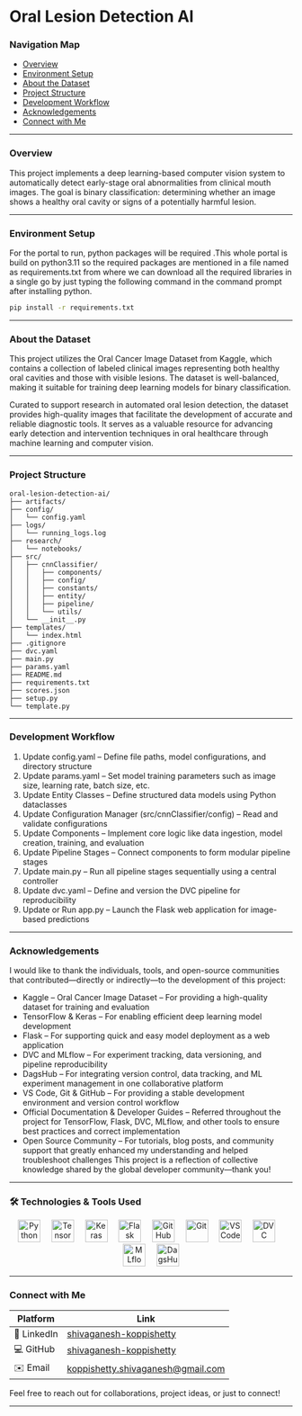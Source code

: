# Oral Lesion Detection AI

### Navigation Map
- [Overview](#overview)
- [Environment Setup](#environment-setup)
- [About the Dataset](#about-the-dataset)
- [Project Structure](#project-structure)
- [Development Workflow](#development-workflow)
- [Acknowledgements](#acknowledgements)
- [Connect with Me](#connect-with-me)

---

### Overview
This project implements a deep learning-based computer vision system to automatically detect early-stage oral abnormalities from clinical mouth images. The goal is binary classification: determining whether an image shows a healthy oral cavity or signs of a potentially harmful lesion.

---

### Environment Setup
For the portal to run, python packages will be required .This whole portal is build on python3.11 so the required packages are mentioned in a file named as requirements.txt from where we can download all the required libraries in a single go by just typing the following command in the command prompt after installing python.
```bash
pip install -r requirements.txt
```
---

### About the Dataset
This project utilizes the Oral Cancer Image Dataset from Kaggle, which contains a collection of labeled clinical images representing both healthy oral cavities and those with visible lesions. The dataset is well-balanced, making it suitable for training deep learning models for binary classification.

Curated to support research in automated oral lesion detection, the dataset provides high-quality images that facilitate the development of accurate and reliable diagnostic tools. It serves as a valuable resource for advancing early detection and intervention techniques in oral healthcare through machine learning and computer vision.

---

### Project Structure
```text
oral-lesion-detection-ai/
├── artifacts/
├── config/
│   └── config.yaml
├── logs/
│   └── running_logs.log
├── research/
│   └── notebooks/
├── src/
│   ├── cnnClassifier/
│   │   ├── components/
│   │   ├── config/
│   │   ├── constants/
│   │   ├── entity/
│   │   ├── pipeline/
│   │   └── utils/
│   └── __init__.py
├── templates/
│   └── index.html
├── .gitignore
├── dvc.yaml
├── main.py
├── params.yaml
├── README.md
├── requirements.txt
├── scores.json
├── setup.py
└── template.py
```

---

### Development Workflow
1. Update config.yaml – Define file paths, model configurations, and directory structure
2. Update params.yaml – Set model training parameters such as image size, learning rate, batch size, etc.
3. Update Entity Classes – Define structured data models using Python dataclasses
4. Update Configuration Manager (src/cnnClassifier/config) – Read and validate configurations
5. Update Components – Implement core logic like data ingestion, model creation, training, and evaluation
6. Update Pipeline Stages – Connect components to form modular pipeline stages
7. Update main.py – Run all pipeline stages sequentially using a central controller
8. Update dvc.yaml – Define and version the DVC pipeline for reproducibility
9. Update or Run app.py – Launch the Flask web application for image-based predictions

---

### Acknowledgements
I would like to thank the individuals, tools, and open-source communities that contributed—directly or indirectly—to the development of this project:
- Kaggle – Oral Cancer Image Dataset – For providing a high-quality dataset for training and evaluation
- TensorFlow & Keras – For enabling efficient deep learning model development
- Flask – For supporting quick and easy model deployment as a web application
- DVC and MLflow – For experiment tracking, data versioning, and pipeline reproducibility
- DagsHub – For integrating version control, data tracking, and ML experiment management in one collaborative platform
- VS Code, Git & GitHub – For providing a stable development environment and version control workflow
- Official Documentation & Developer Guides – Referred throughout the project for TensorFlow, Flask, DVC, MLflow, and other tools to ensure best practices and correct implementation
- Open Source Community – For tutorials, blog posts, and community support that greatly enhanced my understanding and helped troubleshoot challenges
This project is a reflection of collective knowledge shared by the global developer community—thank you!

---

### 🛠️ Technologies & Tools Used

<p align="center">
  <img src="https://cdn.jsdelivr.net/gh/devicons/devicon/icons/python/python-original.svg" alt="Python" height="40"/>
  &nbsp;&nbsp;&nbsp;
  <img src="https://cdn.jsdelivr.net/gh/devicons/devicon/icons/tensorflow/tensorflow-original.svg" alt="TensorFlow" height="40"/>
  &nbsp;&nbsp;&nbsp;
  <img src="https://cdn.jsdelivr.net/gh/devicons/devicon/icons/keras/keras-original.svg" alt="Keras" height="40"/>
  &nbsp;&nbsp;&nbsp;
  <img src="https://cdn.jsdelivr.net/gh/devicons/devicon/icons/flask/flask-original.svg" alt="Flask" height="40"/>
  &nbsp;&nbsp;&nbsp;
  <img src="https://cdn.jsdelivr.net/gh/devicons/devicon/icons/github/github-original.svg" alt="GitHub" height="40"/>
  &nbsp;&nbsp;&nbsp;
  <img src="https://www.stickpng.com/img/download/62a6365f03a870b920cbfd45/image" alt="Git" height="40"/>
  &nbsp;&nbsp;&nbsp;
  <img src="https://cdn.jsdelivr.net/gh/devicons/devicon/icons/vscode/vscode-original.svg" alt="VS Code" height="40"/>
  &nbsp;&nbsp;&nbsp;
  <img src="https://upload.wikimedia.org/wikipedia/commons/a/af/Data_Version_Control._Official_Logo_by_Iterative.ai.png?download" alt="DVC" height="40"/>
  &nbsp;&nbsp;&nbsp;
  <img src="https://www.pngaaa.com/api-download/5543747" alt="MLflow" height="40"/>
  &nbsp;&nbsp;&nbsp;
  <img src="https://user-images.githubusercontent.com/611655/181510038-e38f4001-c304-411e-8f45-f71554eb9763.png" alt="DagsHub" height="40"/>
</p>


---

### Connect with Me

| Platform       | Link                                                                 |
|----------------|----------------------------------------------------------------------|
| 💼 LinkedIn     | [shivaganesh-koppishetty](https://www.linkedin.com/in/shivaganesh-koppishetty/) |
| 💻 GitHub       | [shivaganesh-koppishetty](https://github.com/shivaganesh-koppishetty) |
| ✉️ Email         | koppishetty.shivaganesh@gmail.com                                              |

Feel free to reach out for collaborations, project ideas, or just to connect!

---